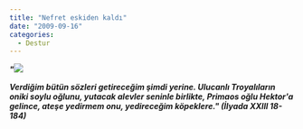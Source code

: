 ```yaml
---
title: "Nefret eskiden kaldı"
date: "2009-09-16"
categories: 
  - Destur
---
```


**_"![](../uploads/image/HectorBroughtBackToTroy.jpg)_**

**_Verdiğim bütün sözleri getireceğim şimdi yerine. Ulucanlı Troyalıların oniki soylu oğlunu, yutacak alevler seninle birlikte, Primaos oğlu Hektor'a gelince, ateşe yedirmem onu, yedireceğim köpeklere." (İlyada XXlll 18-184)_**
